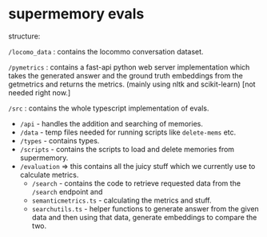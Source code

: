# supermemory evals

structure:

`/locomo_data` : contains the locommo conversation dataset.

`/pymetrics` : contains a fast-api python web server implementation which takes the generated answer and the ground truth embeddings from the getmetrics and returns the metrics. (mainly using nltk and scikit-learn) [not needed right now.]

`/src` : contains the whole typescript implementation of evals.

- `/api` - handles the addition and searching of memories.
- `/data` - temp files needed for running scripts like `delete-mems` etc.
- `/types` - contains types.
- `/scripts` - contains the scripts to load and delete memories from supermemory.
- `/evaluation` => this contains all the juicy stuff which we currently use to calculate metrics.
  - `/search` - contains the code to retrieve requested data from the `/search` endpoint and
  - `semanticmetrics.ts` - calculating the metrics and stuff.
  - `searchutils.ts` - helper functions to generate answer from the given data and then using that data, generate embeddings to compare the two.
